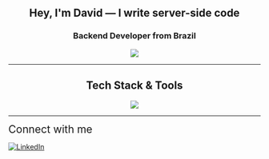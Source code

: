 <h2 align="center">Hey, I'm David — I write server-side code</h2>
<h3 align="center">Backend Developer from Brazil</h3>

<p align="center">
  <a href="https://github.com/davidcrech">
    <img src="https://readme-typing-svg.herokuapp.com/?lines=Backend+Developer;Node.js+%7C+NestJS+%7C+MongoDB;Clean+Code+%7C+Tests+%7C+Docker&center=true&width=440&height=45">
  </a>
</p>

---

<h2 align="center">Tech Stack & Tools</h2>

<p align="center">
  <a href="https://nestjs.com/" target="_blank">  
     <img src="https://skillicons.dev/icons?i=nestjs,express,js,html,css,git,docker,kubernetes,aws,postman" />
  </a>
</p>

---

<p>
  <span style="font-size: 1.5em;">Connect with me</span>
</p>

<p align="left">
  <a href="https://www.linkedin.com/in/davidrech/" target="_blank">
    <img src="https://img.shields.io/badge/LinkedIn-blue?style=for-the-badge&logo=linkedin" alt="LinkedIn"/>
  </a>
</p>
